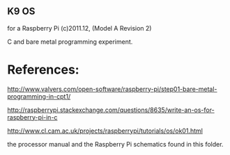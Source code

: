 ## K9 OS
for a Raspberry Pi (c)2011.12, (Model A Revision 2)

C and bare metal programming experiment.



# References:

http://www.valvers.com/open-software/raspberry-pi/step01-bare-metal-programming-in-cpt1/

http://raspberrypi.stackexchange.com/questions/8635/write-an-os-for-raspberry-pi-in-c

http://www.cl.cam.ac.uk/projects/raspberrypi/tutorials/os/ok01.html

the processor manual and the Raspberry Pi schematics found in this folder. 


